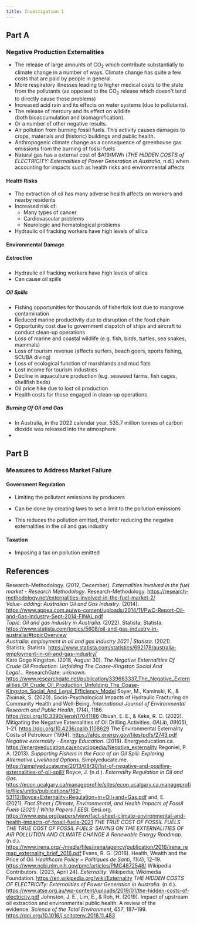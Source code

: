 ```yaml
---
title: Investigation 1
---
```

## Part A
### Negative Production Externalities
- The release of large amounts of CO$_2$ which contribute substantially to climate change in a number of ways. Climate change has quite a few costs that are paid by people in general.
- More respiratory illnesses leading to higher medical costs to the state from the pollutants (as opposed to the CO$_2$ release which doesn't tend to directly cause these problems)
- Increased acid rain and its effects on water systems (due to pollutants).
- The release of mercury and its effect on wildlife (both bioaccumulation and biomagnification).
- Or a number of other negative results.
- Air pollution from burning fossil fuels. This activity causes damages to crops, materials and (historic) buildings and public health.
- Anthropogenic climate change as a consequence of greenhouse gas emissions from the burning of fossil fuels
- Natural gas has a external cost of $A19/MWh (_THE HIDDEN COSTS of ELECTRICITY: Externalities of Power Generation in Australia_, n.d.) when accounting for impacts such as health risks and environmental affects


#### Health Risks
- The extraction of oil has many adverse health affects on workers and nearby residents
- Increased risk of:
	- Many types of cancer
	- Cardiovascular problems
	- Neurologic and hematological problems
- Hydraulic oil fracking workers have high levels of silica

#### Environmental Damage
##### Extraction
- Hydraulic oil fracking workers have high levels of silica
- Can cause oil spills


##### Oil Spills
- Fishing opportunities for thousands of fisherfolk lost due to mangrove contamination
- Reduced marine productivity due to disruption of the food chain
- Opportunity cost due to government dispatch of ships and aircraft to conduct clean-up operations
- Loss of marine and coastal wildlife (e.g. fish, birds, turtles, sea snakes, mammals)
- Loss of tourism revenue (affects surfers, beach goers, sports fishing, SCUBA diving)
- Loss of ecological function of marshlands and mud flats
- Lost income for tourism industries
- Decline in aquaculture production (e.g. seaweed farms, fish cages, shellfish beds)
- Oil price hike due to lost oil production
- Health costs for those engaged in clean-up operations

##### Burning Of Oil and Gas
- In Australia, in the 2022 calendar year, 535.7 million tonnes of carbon dioxide was released into the atmosphere
- 









## Part B
### Measures to Address Market Failure
#### Government Regulation
- Limiting the pollutant emissions by producers

- Can be done by creating laws to set a limit to the pollution emissions
- This reduces the pollution emitted, therefor reducing the negative externalities in the oil and gas industry







#### Taxation
- Imposing a tax on pollution emitted










## References
Research-Methodology. (2012, December). _Externalities involved in the fuel market - Research Methodology_. Research-Methodology. https://research-methodology.net/externalities-involved-in-the-fuel-market-2/  
‌*Value- adding: Australian Oil and Gas Industry*. (2014). https://www.appea.com.au/wp-content/uploads/2014/11/PwC-Report-Oil-and-Gas-Industry-Sept-2014-FINAL.pdf  
_Topic: Oil and gas industry in Australia_. (2022). Statista; Statista. https://www.statista.com/topics/5608/oil-and-gas-industry-in-australia/#topicOverview  
_Australia: employment in oil and gas industry 2021 | Statista_. (2021). Statista; Statista. https://www.statista.com/statistics/692178/australia-employment-in-oil-and-gas-industry/  
Kato Gogo Kingston. (2018, August 30). _The Negative Externalities Of Crude Oil Production: Unfolding The Coase-Kingston Social And Legal..._ ResearchGate; unknown. https://www.researchgate.net/publication/339663337_The_Negative_Externalities_Of_Crude_Oil_Production_Unfolding_The_Coase-Kingston_Social_And_Legal_Efficiency_Model
Soyer, M., Kaminski, K., & Ziyanak, S. (2020). Socio-Psychological Impacts of Hydraulic Fracturing on Community Health and Well-Being. _International Journal of Environmental Research and Public Health_, _17_(4), 1186. https://doi.org/10.3390/ijerph17041186
Obuah, E. E., & Keke, R. C. (2022). Mitigating the Negative Externalities of Oil Drilling Activities. _OALib_, _09_(05), 1–21. https://doi.org/10.4236/oalib.1108629
The Environmental Externality Costs of Petroleum (1994). https://afdc.energy.gov/files/pdfs/2743.pdf
_Negative externality - Energy Education_. (2018). Energyeducation.ca. https://energyeducation.ca/encyclopedia/Negative_externality
Regoniel, P. A. (2013). _Supporting Fishers in the Face of an Oil Spill: Exploring Alternative Livelihood Options_. Simplyeducate.me. https://simplyeducate.me/2013/08/30/list-of-negative-and-positive-externalities-of-oil-spill/
Boyce, J. (n.d.). _Externality Regulation in Oil and Gas_. https://econ.ucalgary.ca/manageprofile/sites/econ.ucalgary.ca.manageprofile/files/unitis/publications/162-53112/Boyce+Externality+Regulation+in+Oil+and+Gas.pdf
and, E. (2021). _Fact Sheet | Climate, Environmental, and Health Impacts of Fossil Fuels (2021) | White Papers | EESI_. Eesi.org. https://www.eesi.org/papers/view/fact-sheet-climate-environmental-and-health-impacts-of-fossil-fuels-2021
_THE TRUE COST OF FOSSIL FUELS THE TRUE COST OF FOSSIL FUELS: SAVING ON THE EXTERNALITIES OF AIR POLLUTION AND CLIMATE CHANGE A Renewable Energy Roadmap_. (n.d.). https://www.irena.org/-/media/files/irena/agency/publication/2016/irena_remap_externality_brief_2016.pdf
Evans, R. G. (2016). Health, Wealth and the Price of Oil. _Healthcare Policy = Politiques de Santi_, _11_(4), 12–19. https://www.ncbi.nlm.nih.gov/pmc/articles/PMC4872548/
Wikipedia Contributors. (2023, April 24). _Externality_. Wikipedia; Wikimedia Foundation. https://en.wikipedia.org/wiki/Externality
_THE HIDDEN COSTS OF ELECTRICITy: Externalities of Power Generation in Australia_. (n.d.). https://www.atse.org.au/wp-content/uploads/2019/01/the-hidden-costs-of-electricity.pdf
Johnston, J. E., Lim, E., & Roh, H. (2019). Impact of upstream oil extraction and environmental public health: A review of the evidence. _Science of the Total Environment_, _657_, 187–199. https://doi.org/10.1016/j.scitotenv.2018.11.483

‌
‌
‌
‌





























